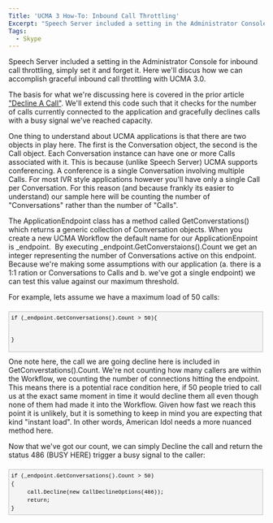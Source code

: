 ```yaml
---
Title: 'UCMA 3 How-To: Inbound Call Throttling'
Excerpt: "Speech Server included a setting in the Administrator Console for inbound call throttling, simply set it and forget it. Here we'll discus how we can accomplish graceful inbound call throttling with UCMA 3.0."
Tags:
  - Skype
---
```

Speech Server included a setting in the Administrator Console for inbound call throttling, simply set it and forget it. Here we'll discus how we can accomplish graceful inbound call throttling with UCMA 3.0.

The basis for what we're discussing here is covered in the prior article <a href="http://massivescale.azurewebsites.net/?p=58" target="_blank">"Decline A Call"</a>. We'll extend this code such that it checks for the number of calls currently connected to the application and gracefully declines calls with a busy signal we've reached capacity.

One thing to understand about UCMA applications is that there are two objects in play here. The first is the Conversation object, the second is the Call object. Each Conversation instance can have one or more Calls associated with it. This is because (unlike Speech Server) UCMA supports conferencing. A conference is a single Conversation involving multiple Calls. For most IVR style applications however you'll have only a single Call per Conversation. For this reason (and because frankly its easier to understand) our sample here will be counting the number of "Conversations" rather than the number of "Calls".

The ApplicationEndpoint class has a method called GetConverstations() which returns a generic collection of Conversation objects. When you create a new UCMA Workflow the default name for our ApplicationEnpoint is _endpoint.  By executing _endpoint.GetConverstaions().Count we get an integer representing the number of Conversations active on this endpoint. Because we're making some assumptions with our application (a. there is a 1:1 ration or Conversations to Calls and b. we've got a single endpoint) we can test this value against our maximum threshold.

For example, lets assume we have a maximum load of 50 calls:
<div id="codeSnippetWrapper" style="text-align: left; line-height: 12pt; background-color: #f4f4f4; margin: 20px 0px 10px; width: 97.5%; font-family: 'Courier New', courier, monospace; direction: ltr; max-height: 200px; font-size: 8pt; overflow: auto; cursor: text; border: silver 1px solid; padding: 4px;">
<pre id="codeSnippet" style="text-align: left; line-height: 12pt; background-color: #f4f4f4; margin: 0em; width: 100%; font-family: 'Courier New', courier, monospace; direction: ltr; color: black; font-size: 8pt; overflow: visible; border-style: none; padding: 0px;">if (_endpoint.GetConversations().Count &gt; 50){

}</pre>
</div>
One note here, the call we are going decline here is included in GetConverstations().Count. We're not counting how many callers are within the Workflow, we counting the number of connections hitting the endpoint. This means there is a potential race condition here, if 50 people tried to call us at the exact same moment in time it would decline them all even though none of them had made it into the Workflow. Given how fast we reach this point it is unlikely, but it is something to keep in mind you are expecting that kind "instant load". In other words, American Idol needs a more nuanced method here.

Now that we've got our count, we can simply Decline the call and return the status 486 (BUSY HERE) trigger a busy signal to the caller:
<div id="codeSnippetWrapper" style="text-align: left; line-height: 12pt; background-color: #f4f4f4; margin: 20px 0px 10px; width: 97.5%; font-family: 'Courier New', courier, monospace; direction: ltr; max-height: 200px; font-size: 8pt; overflow: auto; cursor: text; border: silver 1px solid; padding: 4px;">
<pre id="codeSnippet" style="text-align: left; line-height: 12pt; background-color: #f4f4f4; margin: 0em; width: 100%; font-family: 'Courier New', courier, monospace; direction: ltr; color: black; font-size: 8pt; overflow: visible; border-style: none; padding: 0px;">if (_endpoint.GetConversations().Count &gt; 50)
{    
     call.Decline(new CallDeclineOptions(486));
     return;
}</pre>
</div>